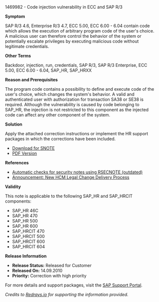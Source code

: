 1469982 - Code injection vulnerability in ECC and SAP R/3

**Symptom**

SAP R/3 4.6, Enterprise R/3 4.7, ECC 5.00, ECC 6.00 - 6.04 contain code which allows the execution of arbitrary program code of the user's choice. A malicious user can therefore control the behavior of the system or potentially escalate privileges by executing malicious code without legitimate credentials.

**Other Terms**

Backdoor, injection, run, credentials, SAP R/3, SAP R/3 Enterprise, ECC 5.00, ECC 6.00 - 6.04, SAP_HR, SAP_HRXX

**Reason and Prerequisites**

The program code contains a possibility to define and execute code of the user's choice, which changes the system's behavior. A valid and authenticated user with authorization for transaction SA38 or SE38 is required. Although the vulnerability is caused by code belonging to SAP_HR, the injection is not restricted to this component as the injected code can affect any other component of the system.

**Solution**

Apply the attached correction instructions or implement the HR support packages in which the corrections have been included.

- [Download for SNOTE](https://notesdownloads.sap.com/note/0040000008695802017)
- [PDF Version](https://userapps.support.sap.com/sap/support/sfm/notes/print/0001469982?language=en-US&token=8914A05ACC5100A972873F0A7D8EF426)

**References**

- [Automatic checks for security notes using RSECNOTE (outdated)](https://me.sap.com/notes/888889)
- [Announcement: New HCM Legal Change Delivery Process](https://me.sap.com/notes/1167891)

**Validity**

This note is applicable to the following SAP_HR and SAP_HRCIT components:
- SAP_HR 46C
- SAP_HR 470
- SAP_HR 500
- SAP_HR 600
- SAP_HRCIT 470
- SAP_HRCIT 500
- SAP_HRCIT 600
- SAP_HRCIT 604

**Release Information**

- **Release Status:** Released for Customer
- **Released On:** 14.09.2010
- **Priority:** Correction with high priority

For more details and support packages, visit the [SAP Support Portal](https://me.sap.com/).

*Credits to [Redrays.io](https://redrays.io) for supporting the information provided.*